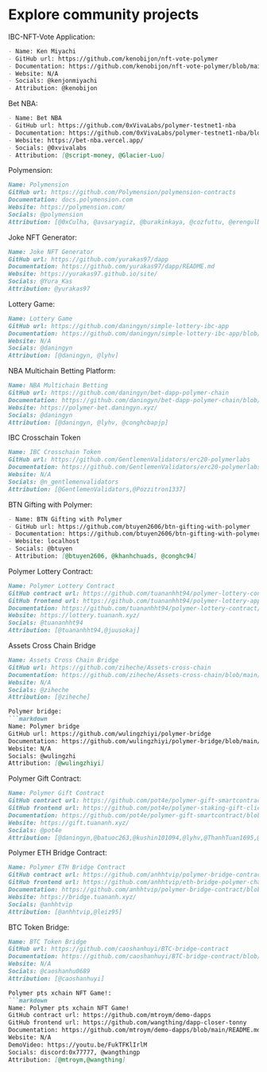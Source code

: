 # Explore community projects

IBC-NFT-Vote Application:

```markdown
- Name: Ken Miyachi
- GitHub url: https://github.com/kenobijon/nft-vote-polymer
- Documentation: https://github.com/kenobijon/nft-vote-polymer/blob/main/README.md
- Website: N/A
- Socials: @kenjonmiyachi
- Attribution: @kenobijon
```

Bet NBA:

```markdown
- Name: Bet NBA
- GitHub url: https://github.com/0xVivaLabs/polymer-testnet1-nba
- Documentation: https://github.com/0xVivaLabs/polymer-testnet1-nba/blob/nba/README.md
- Website: https://bet-nba.vercel.app/
- Socials: @0xvivalabs
- Attribution: [@script-money, @Glacier-Luo]
```

Polymension:
```markdown
Name: Polymension
GitHub url: https://github.com/Polymension/polymension-contracts
Documentation: docs.polymension.com
Website: https://polymension.com/
Socials: @polymension
Attribution: [@0xCulha, @avsaryagiz, @burakinkaya, @cozfuttu, @erengulbahar]
```

Joke NFT Generator:
```markdown
Name: Joke NFT Generator
GitHub url: https://github.com/yurakas97/dapp
Documentation: https://github.com/yurakas97/dapp/README.md
Website: https://yurakas97.github.io/site/
Socials: @Yura_Kas
Attribution: @yurakas97
```

Lottery Game:
```markdown
Name: Lottery Game
GitHub url: https://github.com/daningyn/simple-lottery-ibc-app
Documentation: https://github.com/daningyn/simple-lottery-ibc-app/blob/master/README.md
Website: N/A
Socials: @daningyn
Attribution: [@daningyn, @lyhv]
```

NBA Multichain Betting Platform:
```markdown
Name: NBA Multichain Betting
GitHub url: https://github.com/daningyn/bet-dapp-polymer-chain
Documentation: https://github.com/daningyn/bet-dapp-polymer-chain/blob/master/README.md
Website: https://polymer-bet.daningyn.xyz/
Socials: @daningyn
Attribution: [@daningyn, @lyhv, @conghcbapjp]
```

IBC Crosschain Token
```markdown
Name: IBC Crosschain Token
GitHub url: https://github.com/GentlemenValidators/erc20-polymerlabs
Documentation: https://github.com/GentlemenValidators/erc20-polymerlabs/blob/main/report.md
Website: N/A
Socials: @n_gentlemenvalidators
Attribution: [@GentlemenValidators,@Pozzitron1337]
```

BTN Gifting with Polymer:
```markdown
- Name: BTN Gifting with Polymer
- GitHub url: https://github.com/btuyen2606/btn-gifting-with-polymer
- Documentation: https://github.com/btuyen2606/btn-gifting-with-polymer/blob/main/README.md
- Website: localhost
- Socials: @btuyen
- Attribution: [@btuyen2606, @khanhchuads, @conghc94]
```

Polymer Lottery Contract:
```markdown
Name: Polymer Lottery Contract
GitHub contract url: https://github.com/tuananhht94/polymer-lottery-contract
GitHub frontend url: https://github.com/tuananhht94/polymer-lottery-app
Documentation: https://github.com/tuananhht94/polymer-lottery-contract/blob/main/README.md
Website: https://lottery.tuananh.xyz/
Socials: @tuananhht94
Attribution: [@tuananhht94,@juusokaj]
```

Assets Cross Chain Bridge
```markdown
Name: Assets Cross Chain Bridge
GitHub url: https://github.com/ziheche/Assets-cross-chain
Documentation: https://github.com/ziheche/Assets-cross-chain/blob/main/README.md
Website: N/A
Socials: @ziheche
Attribution: [@ziheche]

Polymer bridge:
```markdown
Name: Polymer bridge
GitHub url: https://github.com/wulingzhiyi/polymer-bridge
Documentation: https://github.com/wulingzhiyi/polymer-bridge/blob/main/README.md
Website: N/A
Socials: @wulingzhi
Attribution: [@wulingzhiyi]
```

Polymer Gift Contract:
```markdown
Name: Polymer Gift Contract
GitHub contract url: https://github.com/pot4e/polymer-gift-smartcontract
GitHub frontend url: https://github.com/pot4e/polymer-staking-gift-client
Documentation: https://github.com/pot4e/polymer-gift-smartcontract/blob/main/README.md
Website: https://gift.tuananh.xyz/
Socials: @pot4e
Attribution: [@daningyn,@batuoc263,@kushin101094,@lyhv,@ThanhTuan1695,@tuananhht94]
```

Polymer ETH Bridge Contract:
```markdown
Name: Polymer ETH Bridge Contract
GitHub contract url: https://github.com/anhhtvip/polymer-bridge-contract
GitHub frontend url: https://github.com/anhhtvip/eth-bridge-polymer-chain
Documentation: https://github.com/anhhtvip/polymer-bridge-contract/blob/main/README.md
Website: https://bridge.tuananh.xyz/
Socials: @anhhtvip
Attribution: [@anhhtvip,@leiz95]
```

BTC Token Bridge:
```markdown
Name: BTC Token Bridge
GitHub url: https://github.com/caoshanhuyi/BTC-bridge-contract
Documentation: https://github.com/caoshanhuyi/BTC-bridge-contract/blob/main/README.md
Website: N/A
Socials: @caoshanhu0689
Attribution: [@caoshanhuyi]

Polymer pts xchain NFT Game!:
```markdown
Name: Polymer pts xchain NFT Game!
GitHub contract url: https://github.com/mtroym/demo-dapps
GitHub frontend url: https://github.com/wangthing/dapp-closer-tonny
Documentation: https://github.com/mtroym/demo-dapps/blob/main/README.md
Website: N/A
DemoVideo: https://youtu.be/FukTFKlIrlM
Socials: discord:0x77777, @wangthingp
Attribution: [@mtroym,@wangthing]
```
